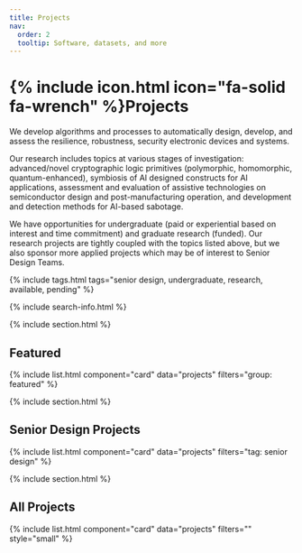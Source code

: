```yaml
---
title: Projects
nav:
  order: 2
  tooltip: Software, datasets, and more
---
```


# {% include icon.html icon="fa-solid fa-wrench" %}Projects

We develop algorithms and processes to automatically design, develop, and assess the resilience, robustness, security electronic devices and systems. 

Our research includes topics at various stages of investigation:  advanced/novel cryptographic logic primitives (polymorphic, homomorphic, quantum-enhanced), symbiosis of AI designed constructs for AI applications, assessment and evaluation of assistive technologies on  semiconductor design and post-manufacturing operation, and development and detection methods for AI-based sabotage. 

We have opportunities for undergraduate (paid or experiential based on interest and time commitment) and graduate research (funded). Our research projects are tightly coupled with the topics listed above, but we also sponsor more applied projects which may be of interest to Senior Design Teams.


{% include tags.html tags="senior design, undergraduate, research, available, pending" %}

{% include search-info.html %}

{% include section.html %}

## Featured

{% include list.html component="card" data="projects" filters="group: featured" %}

{% include section.html %}

## Senior Design Projects

{% include list.html component="card" data="projects" filters="tag: senior design" %}


{% include section.html %}

## All Projects

{% include list.html component="card" data="projects" filters="" style="small" %}

